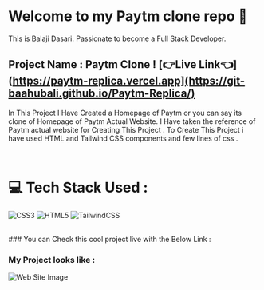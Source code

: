 # Welcome to my Paytm clone repo 👋

This is Balaji Dasari. Passionate to become a Full Stack Developer.

## Project Name : **Paytm Clone !**  [👉Live Link👈](https://paytm-replica.vercel.app](https://git-baahubali.github.io/Paytm-Replica/)


In This Project I Have Created a Homepage of Paytm or you can say its clone of Homepage of Paytm Actual Website. I Have taken the reference of Paytm actual website for Creating This Project . To Create This Project i have used HTML and Tailwind CSS components and few lines of css .

</br>

# 💻 Tech Stack Used  :

![CSS3](https://img.shields.io/badge/css3-%231572B6.svg?style=for-the-badge&logo=css3&logoColor=white) ![HTML5](https://img.shields.io/badge/html5-%23E34F26.svg?style=for-the-badge&logo=html5&logoColor=white) ![TailwindCSS](https://img.shields.io/badge/tailwindcss-%2338B2AC.svg?style=for-the-badge&logo=tailwind-css&logoColor=white)

</br>
### You can Check this cool project live with the  Below Link :


### My Project looks like :

![Web Site Image](./Assets/screencapture-paytm-replica-vercel-app-2022-09-21-00_10_46.png)
